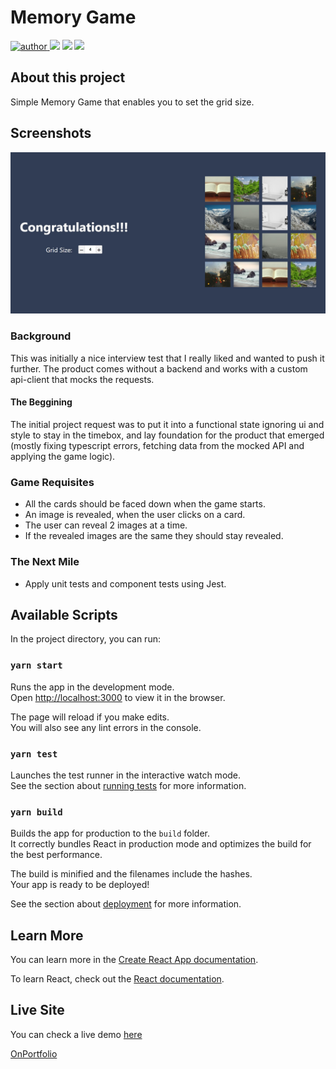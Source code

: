 # Memory Game

<p>
  <a href="https://github.com/ViniciusLagoGehrke">
      <img src="https://img.shields.io/badge/author-ViniciusLagoGehrke-blue?style=flat" alt="author">
  </a>
  <img src="https://img.shields.io/github/actions/workflow/status/ViniciusLagoGehrke/React_MemoryGame/push.yml?color=blue">
    <img src="https://img.shields.io/nycrc/ViniciusLagoGehrke/React_MemoryGame?color=blue&config=.nycrc.JSON">
  <img src="https://img.shields.io/github/languages/top/ViniciusLagoGehrke/React_MemoryGame?color=blue&style=flat">
</p>

## About this project

Simple Memory Game that enables you to set the grid size.

## Screenshots

![Desktop Preview](desktop-preview.jpg)

### Background

This was initially a nice interview test that I really liked and wanted to push it further.
The product comes without a backend and works with a custom api-client that mocks the requests.

#### The Beggining

The initial project request was to put it into a functional state ignoring ui and style to stay in the timebox,
and lay foundation for the product that emerged (mostly fixing typescript errors, fetching data from the mocked API and applying the game logic).

### Game Requisites

- All the cards should be faced down when the game starts.
- An image is revealed, when the user clicks on a card.
- The user can reveal 2 images at a time.
- If the revealed images are the same they should stay revealed.

### The Next Mile

- Apply unit tests and component tests using Jest.

## Available Scripts

In the project directory, you can run:

### `yarn start`

Runs the app in the development mode.<br />
Open [http://localhost:3000](http://localhost:3000) to view it in the browser.

The page will reload if you make edits.<br />
You will also see any lint errors in the console.

### `yarn test`

Launches the test runner in the interactive watch mode.<br />
See the section about [running tests](https://facebook.github.io/create-react-app/docs/running-tests) for more information.

### `yarn build`

Builds the app for production to the `build` folder.<br />
It correctly bundles React in production mode and optimizes the build for the best performance.

The build is minified and the filenames include the hashes.<br />
Your app is ready to be deployed!

See the section about [deployment](https://facebook.github.io/create-react-app/docs/deployment) for more information.

## Learn More

You can learn more in the [Create React App documentation](https://facebook.github.io/create-react-app/docs/getting-started).

To learn React, check out the [React documentation](https://reactjs.org/).

## Live Site

You can check a live demo [here](https://react-memory-game-seven.vercel.app/)

[OnPortfolio](https://front-end-portfolio.vercel.app/)
